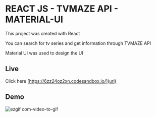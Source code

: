 # REACT JS - TVMAZE API - MATERIAL-UI

This project was created with React 

You can search for tv series and get information through TVMAZE API 

Material UI was used to design the UI

## Live
Click here [https://6zz24oz2xn.codesandbox.io/](url)

## Demo

![ezgif com-video-to-gif](https://user-images.githubusercontent.com/29106855/40527338-6e2c4c64-5fb1-11e8-92d9-41a4d7bb51ea.gif)

